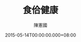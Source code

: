 ---
issue: 121
title: 食佮健康
author: 陳憲國
date: 2015-05-14T00:00:00.000+08:00
topic: 新知
difficulty: 1
wikidata: Q98095475
wikidata_link: https://www.wikidata.org/wiki/Q98095475
---